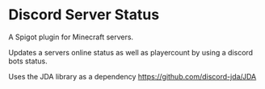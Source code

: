 # Discord Server Status
A Spigot plugin for Minecraft servers.

Updates a servers online status as well as playercount by using a discord bots status.

Uses the JDA library as a dependency
https://github.com/discord-jda/JDA
